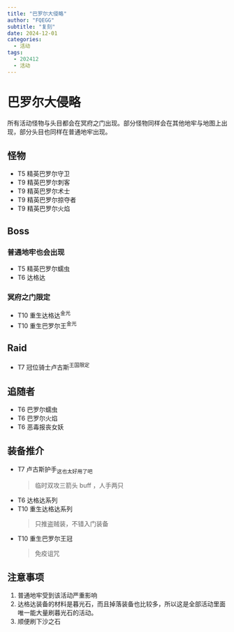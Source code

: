 ```yaml
---
title: "巴罗尔大侵略"
author: "FQEGG"
subtitle: "复刻"
date: 2024-12-01
categories:
  - 活动
tags:
  - 202412
  - 活动
---
```


# 巴罗尔大侵略

所有活动怪物与头目都会在冥府之门出现。部分怪物同样会在其他地牢与地图上出现，部分头目也同样在普通地牢出现。
 
## 怪物

- T5 精英巴罗尔守卫 
- T9 精英巴罗尔刺客 
- T9 精英巴罗尔术士 
- T9 精英巴罗尔掠夺者 
- T9 精英巴罗尔火焰

## Boss

### 普通地牢也会出现

- T5 精英巴罗尔蠕虫 
- T6 达格达

### 冥府之门限定

- T10 重生达格达<sup>金光</sup>
- T10 重生巴罗尔王<sup>金光</sup>

## Raid

- T7 冠位骑士卢古斯<sup>王国限定</sup>

## 追随者

- T6 巴罗尔蠕虫 
- T6 巴罗尔火焰 
- T6 恶毒报丧女妖 

## 装备推介

- T7 卢古斯护手<sub>这也太好用了吧</sub>
  > 临时双攻三箭头 buff ，人手两只
- T6 达格达系列
- T10 重生达格达系列
  > 只推盗贼装，不错入门装备
- T10 重生巴罗尔王冠
  > 免疫诅咒

## 注意事项

1. 普通地牢受到该活动严重影响
2. 达格达装备的材料是暮光石，而且掉落装备也比较多，所以这是全部活动里面唯一能大量刷暮光石的活动。
3. 顺便刷下沙之石
